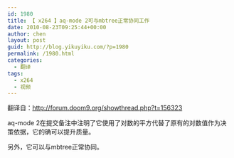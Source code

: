 ```yaml
---
id: 1980
title: 【 x264 】aq-mode 2可与mbtree正常协同工作
date: 2010-08-23T09:25:44+00:00
author: chen
layout: post
guid: http://blog.yikuyiku.com/?p=1980
permalink: /1980.html
categories:
  - 翻译
tags:
  - x264
  - 视频
---
```

翻译自：<http://forum.doom9.org/showthread.php?t=156323>

aq-mode 2在提交备注中注明了它使用了对数的平方代替了原有的对数值作为决策依据，它的确可以提升质量。

另外，它可以与mbtree正常协同。